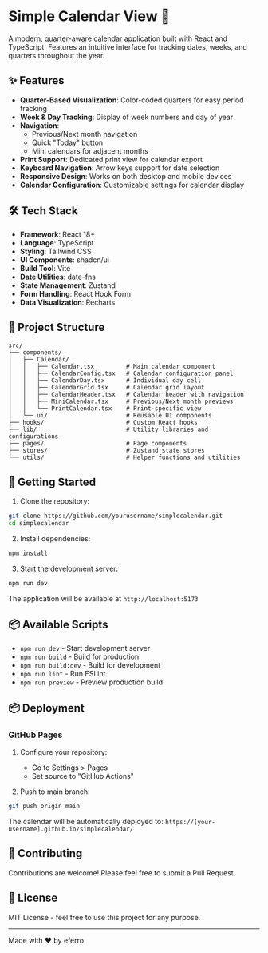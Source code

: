 # Simple Calendar View 📅

A modern, quarter-aware calendar application built with React and TypeScript. Features an intuitive interface for tracking dates, weeks, and quarters throughout the year.

## ✨ Features

- **Quarter-Based Visualization**: Color-coded quarters for easy period tracking
- **Week & Day Tracking**: Display of week numbers and day of year
- **Navigation**:
  - Previous/Next month navigation
  - Quick "Today" button
  - Mini calendars for adjacent months
- **Print Support**: Dedicated print view for calendar export
- **Keyboard Navigation**: Arrow keys support for date selection
- **Responsive Design**: Works on both desktop and mobile devices
- **Calendar Configuration**: Customizable settings for calendar display

## 🛠 Tech Stack

- **Framework**: React 18+
- **Language**: TypeScript
- **Styling**: Tailwind CSS
- **UI Components**: shadcn/ui
- **Build Tool**: Vite
- **Date Utilities**: date-fns
- **State Management**: Zustand
- **Form Handling**: React Hook Form
- **Data Visualization**: Recharts

## 📁 Project Structure

```
src/
├── components/
│   ├── Calendar/
│   │   ├── Calendar.tsx         # Main calendar component
│   │   ├── CalendarConfig.tsx   # Calendar configuration panel
│   │   ├── CalendarDay.tsx      # Individual day cell
│   │   ├── CalendarGrid.tsx     # Calendar grid layout
│   │   ├── CalendarHeader.tsx   # Calendar header with navigation
│   │   ├── MiniCalendar.tsx     # Previous/Next month previews
│   │   └── PrintCalendar.tsx    # Print-specific view
│   └── ui/                      # Reusable UI components
├── hooks/                       # Custom React hooks
├── lib/                         # Utility libraries and configurations
├── pages/                       # Page components
├── stores/                      # Zustand state stores
└── utils/                       # Helper functions and utilities
```

## 🚀 Getting Started

1. Clone the repository:
```bash
git clone https://github.com/yourusername/simplecalendar.git
cd simplecalendar
```

2. Install dependencies:
```bash
npm install
```

3. Start the development server:
```bash
npm run dev
```

The application will be available at `http://localhost:5173`

## 📦 Available Scripts

- `npm run dev` - Start development server
- `npm run build` - Build for production
- `npm run build:dev` - Build for development
- `npm run lint` - Run ESLint
- `npm run preview` - Preview production build

## 📦 Deployment

### GitHub Pages

1. Configure your repository:
   - Go to Settings > Pages
   - Set source to "GitHub Actions"

2. Push to main branch:
```bash
git push origin main
```

The calendar will be automatically deployed to:
`https://[your-username].github.io/simplecalendar/`

## 🤝 Contributing

Contributions are welcome! Please feel free to submit a Pull Request.

## 📝 License

MIT License - feel free to use this project for any purpose.

---
Made with ❤️ by eferro
